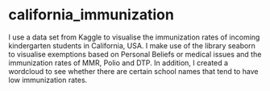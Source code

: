 # california_immunization

I use a data set from Kaggle to visualise the immunization rates of incoming kindergarten students in California, USA. I make use of the library seaborn to visualise exemptions based on Personal Beliefs or medical issues and the immunization rates of MMR, Polio and DTP. In addition, I created a wordcloud to see whether there are certain school names that tend to have low immunization rates. 
